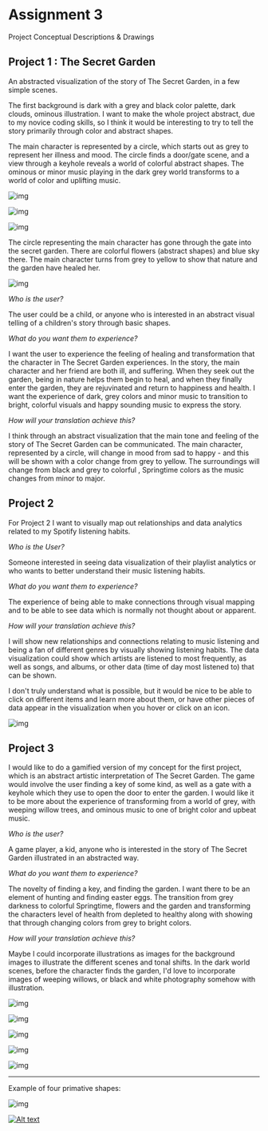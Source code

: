 # Assignment 3

Project Conceptual Descriptions & Drawings

## Project 1 : The Secret Garden

An abstracted visualization of the story of The Secret Garden, in a few simple scenes.

The first background is dark with a grey and black color palette, dark clouds, ominous illustration. I want to make the whole project abstract, due to my novice coding skills, so I think it would be interesting to try to tell the story primarily through color and abstract shapes. 

The main character is represented by a circle, which starts out as grey to represent her illness and mood. The circle finds a door/gate scene, and a view through a keyhole reveals a world of colorful abstract shapes. The ominous or minor music playing in the dark grey world transforms to a world of color and uplifting music. 

![img](Images/Sketches0.png)

![img](Images/Sketches1.png)

![img](Images/Sketches2.png)

The circle representing the main character has gone through the gate into the secret garden. There are colorful flowers (abstract shapes) and blue sky there. The main character turns from grey to yellow to show that nature and the garden have healed her. 

![img](Images/Sketches3.png)

_*Who is the user?*_

The user could be a child, or anyone who is interested in an abstract visual telling of a children's story through basic shapes. 

_*What do you want them to experience?*_ 

I want the user to experience the feeling of healing and transformation that the character in The Secret Garden experiences. In the story, the main character and her friend are both ill, and suffering. When they seek out the garden, being in nature helps them begin to heal, and when they finally enter the garden, they are rejuvinated and return to happiness and health. I want the experience of dark, grey colors and minor music to transition to bright, colorful visuals and happy sounding music to express the story. 

_*How will your translation achieve this?*_

I think through an abstract visualization that the main tone and feeling of the story of The Secret Garden can be communicated. The main character, represented by a circle, will change in mood from sad to happy - and this will be shown with a color change from grey to yellow. The surroundings will change from black and grey to colorful , Springtime colors as the music changes from minor to major. 

## Project 2

For Project 2 I want to visually map out relationships and data analytics related to my Spotify listening habits. 

_*Who is the User?*_

Someone interested in seeing data visualization of their playlist analytics or who wants to better understand their music listening habits.

_*What do you want them to experience?*_

The experience of being able to make connections through visual mapping and to be able to see data which is normally not thought about or apparent. 

_*How will your translation achieve this?*_

I will show new relationships and connections relating to music listening and being a fan of different genres by visually showing listening habits. The data visualization could show which artists are listened to most frequently,  as well as songs, and albums, or other data (time of day most listened to) that can be shown.

I don't truly understand what is possible, but it would be nice to be able to click on different items and learn more about them, or have other pieces of data appear in the visualization when you hover or click on an icon.

![img](Images/PlaylistVisual.png)


## Project 3

I would like to do a gamified version of my concept for the first project, which is an abstract artistic interpretation of The Secret Garden. The game would involve the user finding a key of some kind, as well as a gate with a keyhole which they use to open the door to enter the garden.  I would like it to be more about the experience of transforming from a world of grey, with weeping willow trees, and ominous music to one of bright color and upbeat music. 

_*Who is the user?*_

A game player, a kid, anyone who is interested in the story of The Secret Garden illustrated in an abstracted way. 

_*What do you want them to experience?*_

The novelty of finding a key, and finding the garden. I want there to be an element of hunting and finding easter eggs. The transition from grey darkness to colorful Springtime, flowers and the garden and transforming the characters level of health from depleted to healthy along with showing that through changing colors from grey to bright colors.

_*How will your translation achieve this?*_

Maybe I could incorporate illustrations as images for the background images to illustrate the different scenes and tonal shifts. In the dark world scenes, before the character finds the garden, I'd love to incorporate images of weeping willows, or black and white photography somehow with illustration. 

![img](Images/Sketches6.png)

![img](Images/Sketches7.png)

![img](Images/Sketches8.png)

![img](Images/Sketches4.png)

![img](Images/Sketches9.png)

---

Example of four primative shapes:

![img](Images/Assignment3)

[![Alt text](https://img.youtube.com/vi/IU7X2o4nbGs/0.jpg)](https://www.youtube.com/watch?v=IU7X2o4nbGs)












